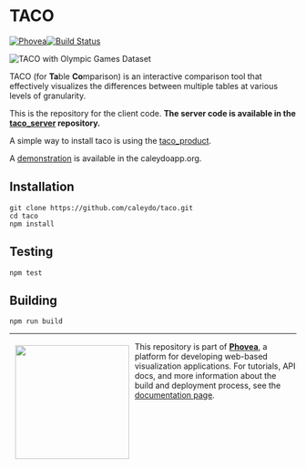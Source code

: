 TACO 
=====================
[![Phovea][phovea-image]][phovea-url][![Build Status][circleci-image]][circleci-url]


![TACO with Olympic Games Dataset](https://raw.githubusercontent.com/Caleydo/taco/assets/olympic-games.png)

TACO (for **Ta**ble **Co**mparison) is an interactive comparison tool that effectively visualizes the differences between multiple tables at various levels of granularity.

This is the repository for the client code. **The server code is available in the [taco_server](https://github.com/Caleydo/taco_server) repository.**

A simple way to install taco is using the [taco_product](https://github.com/Caleydo/taco_product). 

A [demonstration](http://taco.caleydoapp.org) is available in the caleydoapp.org.

Installation
------------

```
git clone https://github.com/caleydo/taco.git
cd taco
npm install
```

Testing
-------

```
npm test
```

Building
--------

```
npm run build
```



***

<a href="https://caleydo.org"><img src="http://caleydo.org/assets/images/logos/caleydo.svg" align="left" width="200px" hspace="10" vspace="6"></a>
This repository is part of **[Phovea](http://phovea.caleydo.org/)**, a platform for developing web-based visualization applications. For tutorials, API docs, and more information about the build and deployment process, see the [documentation page](http://phovea.caleydo.org).


[phovea-image]: https://img.shields.io/badge/Phovea-Application-1BA64E.svg
[phovea-url]: https://phovea.caleydo.org
[circleci-image]: https://circleci.com/gh/Caleydo/taco.svg?style=shield
[circleci-url]: https://circleci.com/gh/Caleydo/taco
